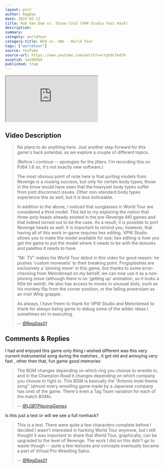 ```yaml
---
layout: post
author: RagDas
date: 2023-05-12
title: Rob Van Dam vs. Stone Cold (VPW Studio Test Hack)
description:
summary:
category: worldtour
category-title: WCW vs. nWo - World Tour
tags: ["worldtour"]
source: YouTube
source-url: https://www.youtube.com/watch?v=ctqVdcfedl0
assetid: 1a2d05b5
published: true
---
```


<div class="ratio ratio-16x9 w-75 mx-auto d-block">
  <iframe src="https://www.youtube.com/embed/ctqVdcfedl0" title="YouTube video" allowfullscreen></iframe>
</div>

## Video Description


> No plans to do anything here. Just another step forward for this game's hack potential, as we explore a couple of different topics.
>
> (Before I continue -- apologies for the jitters. I'm recording this on PJ64 1.6 so, it's not exactly new software.)
>
> The most obvious point of note here is that porting models from Revenge is a rousing success, but only for certain body types; those in the know would have seen that the heavyset body types suffer from joint disconnect issues. Other non-standard body types experience this as well, but it is less noticeable.
>
> In addition to the above, I noticed that sunglasses in World Tour are considered a third model. This led to my exploring the notion that three-poly heads already existed in the pre-Revenge AKI games and that indeed turned out to be the case. As a result, it is possible to port Revenge heads as well. It is important to remind you, however, that having all of this work in-game requires hex editing. VPW Studio allows you to make the model available for use; hex editing is how you get the game to put the model where it needs to be with the textures and palettes it needs to have.
>
> "Mr. TV" makes his World Tour debut in this video for good reason: he pushes 'custom movesets' to their breaking point. Frogsplashes are exclusively a 'pinning move' in this game, but thanks to some error-checking from Melonbread on my behalf, we can now use it as a non-pinning move (although there is no 'getting up' animation, so it looks a little bit weird). He also has access to moves in unusual slots, such as his monkey flip from the corner position, or the falling powerslam as an Irish Whip grapple.
>
> As always, I have freem to thank for VPW Studio and Melonbread to thank for always being game to debug some of the wilder ideas I sometimes err in executing.
>
> -- <cite>[@RagDas01](https://www.youtube.com/@RagDas01)</cite>

## Comments & Replies

I had and enjoyed this game only thing i wished different was this very current instrumental song during the matches , it got old and annoying very fast , other then that,  fun game good memories


> The BGM changes depending on which ring you choose to wrestle in, and in the Champion Road it changes depending on which company you choose to fight in. This BGM is basically the "Antonio Inoki theme song" (almost every wrestling game made by a Japanese company has one) of the game.
There's even a Tag Team variation for each of the match BGMs.
>
> -- <cite>[@LGBTPlayingGames](https://www.youtube.com/@LGBTPlayingGames)</cite>

Is this just a test or will we see a full romhack?

> This is a test. There were quite a few characters complete before I decided I wasn't interested in hacking World Tour anymore, but I still thought it was important to share that World Tour, graphically, can be upgraded to the level of Revenge. The work I did on this didn't go to waste though -- quite a few textures and concepts eventually became a part of Virtual Pro Wrestling Salvo.
>
> -- <cite>[@RagDas01](https://www.youtube.com/@RagDas01)</cite>

